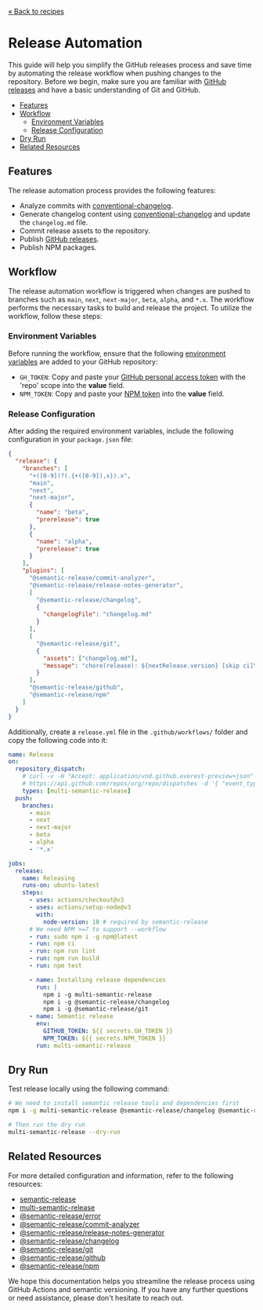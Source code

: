 [&laquo; Back to recipes](https://github.com/bent10/monorepo-starter#recipes)

# Release Automation

This guide will help you simplify the GitHub releases process and save time by automating the release workflow when pushing changes to the repository. Before we begin, make sure you are familiar with [GitHub releases](https://help.github.com/articles/about-releases) and have a basic understanding of Git and GitHub.

- [Features](#features)
- [Workflow](#workflow)
  - [Environment Variables](#environment-variables)
  - [Release Configuration](#release-configuration)
- [Dry Run](#dry-run)
- [Related Resources](#related-resources)

## Features

The release automation process provides the following features:

- Analyze commits with [conventional-changelog](https://github.com/conventional-changelog/conventional-changelog).
- Generate changelog content using [conventional-changelog](https://github.com/conventional-changelog/conventional-changelog) and update the `changelog.md` file.
- Commit release assets to the repository.
- Publish [GitHub releases](https://help.github.com/articles/about-releases).
- Publish NPM packages.

## Workflow

The release automation workflow is triggered when changes are pushed to branches such as `main`, `next`, `next-major`, `beta`, `alpha`, and `*.x`. The workflow performs the necessary tasks to build and release the project. To utilize the workflow, follow these steps:

### Environment Variables

Before running the workflow, ensure that the following [environment variables](https://docs.github.com/en/actions/reference/encrypted-secrets#creating-encrypted-secrets-for-a-repository) are added to your GitHub repository:

- `GH_TOKEN`: Copy and paste your [GitHub personal access token](https://github.com/settings/tokens) with the 'repo' scope into the **value** field.
- `NPM_TOKEN`: Copy and paste your [NPM token](https://docs.npmjs.com/about-access-tokens) into the **value** field.

### Release Configuration

After adding the required environment variables, include the following configuration in your `package.json` file:

```json
{
  "release": {
    "branches": [
      "+([0-9])?(.{+([0-9]),x}).x",
      "main",
      "next",
      "next-major",
      {
        "name": "beta",
        "prerelease": true
      },
      {
        "name": "alpha",
        "prerelease": true
      }
    ],
    "plugins": [
      "@semantic-release/commit-analyzer",
      "@semantic-release/release-notes-generator",
      [
        "@semantic-release/changelog",
        {
          "changelogFile": "changelog.md"
        }
      ],
      [
        "@semantic-release/git",
        {
          "assets": ["changelog.md"],
          "message": "chore(release): ${nextRelease.version} [skip ci]\n\n${nextRelease.notes}"
        }
      ],
      "@semantic-release/github",
      "@semantic-release/npm"
    ]
  }
}
```

Additionally, create a `release.yml` file in the `.github/workflows/` folder and copy the following code into it:

```yml
name: Release
on:
  repository_dispatch:
    # curl -v -H "Accept: application/vnd.github.everest-preview+json" -H "Authorization: token ${GH_TOKEN}"
    # https://api.github.com/repos/org/repo/dispatches -d '{ "event_type": "semantic-release" }'
    types: [multi-semantic-release]
  push:
    branches:
      - main
      - next
      - next-major
      - beta
      - alpha
      - '*.x'

jobs:
  release:
    name: Releasing
    runs-on: ubuntu-latest
    steps:
      - uses: actions/checkout@v3
      - uses: actions/setup-node@v3
        with:
          node-version: 18 # required by semantic-release
      # We need NPM >=7 to support --workflow
      - run: sudo npm i -g npm@latest
      - run: npm ci
      - run: npm run lint
      - run: npm run build
      - run: npm test

      - name: Installing release dependencies
        run: |
          npm i -g multi-semantic-release
          npm i -g @semantic-release/changelog
          npm i -g @semantic-release/git
      - name: Semantic release
        env:
          GITHUB_TOKEN: ${{ secrets.GH_TOKEN }}
          NPM_TOKEN: ${{ secrets.NPM_TOKEN }}
        run: multi-semantic-release
```

## Dry Run

Test release locally using the following command:

```bash
# We need to install semantic release tools and dependencies first
npm i -g multi-semantic-release @semantic-release/changelog @semantic-release/git

# Then run the dry run
multi-semantic-release --dry-run
```

## Related Resources

For more detailed configuration and information, refer to the following resources:

- [semantic-release](https://github.com/semantic-release/semantic-release)
- [multi-semantic-release](https://github.com/dhoulb/multi-semantic-release)
- [@semantic-release/error](https://github.com/semantic-release/error)
- [@semantic-release/commit-analyzer](https://github.com/semantic-release/commit-analyzer)
- [@semantic-release/release-notes-generator](https://github.com/semantic-release/release-notes-generator)
- [@semantic-release/changelog](https://github.com/semantic-release/changelog)
- [@semantic-release/git](https://github.com/semantic-release/git)
- [@semantic-release/github](https://github.com/semantic-release/github)
- [@semantic-release/npm](https://github.com/semantic-release/npm)

We hope this documentation helps you streamline the release process using GitHub Actions and semantic versioning. If you have any further questions or need assistance, please don't hesitate to reach out.
